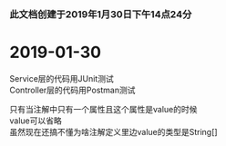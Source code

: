 ### 此文档创建于2019年1月30日下午14点24分

2019-01-30
==
Service层的代码用JUnit测试  
Controller层的代码用Postman测试

只有当注解中只有一个属性且这个属性是value的时候  
value可以省略  
虽然现在还搞不懂为啥注解定义里边value的类型是String[]